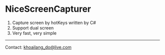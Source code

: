 # NiceScreenCapturer
1. Capture screen by hotKeys written by C#
2. Support dual screen
3. Very fast, very simple

-------------------------------------------------------------
Contact: khoailang_do@live.com
